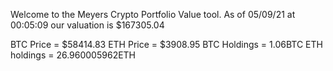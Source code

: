 Welcome to the Meyers Crypto Portfolio Value tool. 
As of 05/09/21 at 00:05:09 our valuation is $167305.04 

BTC Price = $58414.83
 ETH Price = $3908.95
BTC Holdings = 1.06BTC
 ETH holdings = 26.960005962ETH 
